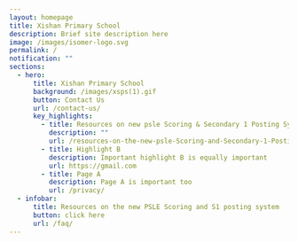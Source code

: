 ```yaml
---
layout: homepage
title: Xishan Primary School
description: Brief site description here
image: /images/isomer-logo.svg
permalink: /
notification: ""
sections:
  - hero:
      title: Xishan Primary School
      background: /images/xsps(1).gif
      button: Contact Us
      url: /contact-us/
      key_highlights:
        - title: Resources on new psle Scoring & Secondary 1 Posting Systems
          description: ""
          url: /resources-on-the-new-psle-Scoring-and-Secondary-1-Posting-Systems
        - title: Highlight B
          description: Important highlight B is equally important
          url: https://gmail.com
        - title: Page A
          description: Page A is important too
          url: /privacy/
  - infobar:
      title: Resources on the new PSLE Scoring and S1 posting system
      button: click here
      url: /faq/
---
```

